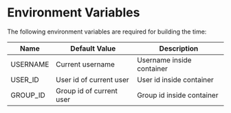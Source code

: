 # Environment Variables
The following environment variables are required for building the time:

| Name     | Default Value            | Description                |
| -------- | ------------------------ | -------------------------- |
| USERNAME | Current username         | Username inside container  |
| USER_ID  | User id of current user  | User id inside container   |
| GROUP_ID | Group id of current user | Group id inside container  |

